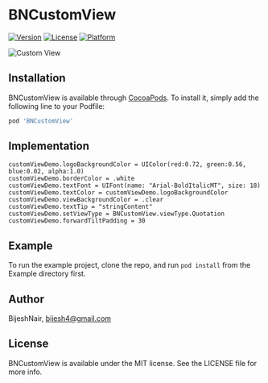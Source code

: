 # BNCustomView

[![Version](https://img.shields.io/cocoapods/v/BNCustomView.svg?style=flat)](https://cocoapods.org/pods/BNCustomView)
[![License](https://img.shields.io/cocoapods/l/BNCustomView.svg?style=flat)](https://cocoapods.org/pods/BNCustomView)
[![Platform](https://img.shields.io/cocoapods/p/BNCustomView.svg?style=flat)](https://cocoapods.org/pods/BNCustomView)


![Custom View](https://media.giphy.com/media/1n92xpzZ1W0BbfBNl7/giphy.gif?raw=true)


## Installation

BNCustomView is available through [CocoaPods](https://cocoapods.org). To install
it, simply add the following line to your Podfile:

```ruby
pod 'BNCustomView'
```

## Implementation

```
customViewDemo.logoBackgroundColor = UIColor(red:0.72, green:0.56, blue:0.02, alpha:1.0)
customViewDemo.borderColor = .white
customViewDemo.textFont = UIFont(name: "Arial-BoldItalicMT", size: 18)
customViewDemo.textColor = customViewDemo.logoBackgroundColor
customViewDemo.viewBackgroundColor = .clear
customViewDemo.textTip = "stringContent"
customViewDemo.setViewType = BNCustomView.viewType.Quotation
customViewDemo.forwardTiltPadding = 30
```

## Example

To run the example project, clone the repo, and run `pod install` from the Example directory first.

## Author

BijeshNair, bijesh4@gmail.com

## License

BNCustomView is available under the MIT license. See the LICENSE file for more info.
